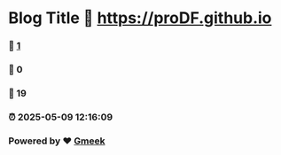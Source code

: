 # Blog Title :link: https://proDF.github.io 
### :page_facing_up: [1](https://proDF.github.io/tag.html) 
### :speech_balloon: 0 
### :hibiscus: 19 
### :alarm_clock: 2025-05-09 12:16:09 
### Powered by :heart: [Gmeek](https://github.com/Meekdai/Gmeek)
